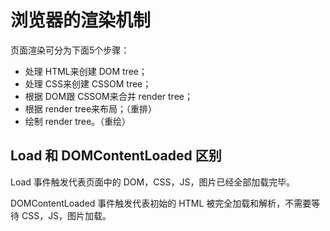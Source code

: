 # 浏览器的渲染机制

页面渲染可分为下面5个步骤：

* 处理 HTML来创建 DOM tree；
* 处理 CSS来创建 CSSOM tree；
* 根据 DOM跟 CSSOM来合并 render tree；
* 根据 render tree来布局；（重排）
* 绘制 render tree。（重绘）

## Load 和 DOMContentLoaded 区别

Load 事件触发代表页面中的 DOM，CSS，JS，图片已经全部加载完毕。

DOMContentLoaded 事件触发代表初始的 HTML 被完全加载和解析，不需要等待 CSS，JS，图片加载。
